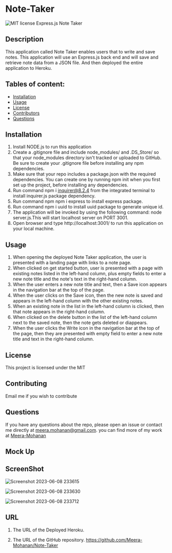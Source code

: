 # Note-Taker
  ![MIT license](https://img.shields.io/badge/license-MIT-blue)
Express.js Note Taker

## Description

This application called Note Taker enables users that to write and save notes. This application will use an Express.js back end and will save and retrieve note data from a JSON file. And then deployed the entire application to Heroku.

## Tables of content:
  * [Installation](#installation)
  * [Usage](#usage)
  * [License](#license)
  * [Contributors](#contributors)
  * [Questions](#questions)

## Installation

1. Install NODE.js to run this application
2. Create a .gitignore file and include node_modules/ and .DS_Store/ so that your node_modules directory isn't tracked or uploaded to GitHub. Be sure to create your .gitignore file before installing any npm dependencies.
3. Make sure that your repo includes a package.json with the required dependencies. You can create one by running npm init when you first set up the project, before installing any dependencies.
4. Run command npm i inquirer@8.2.4 from the integrated terminal to install inquirer.js package dependency.
5. Run command npm npm i express to install express package.
6. Run command npm i uuid to install uuid package to generate unique id.
7. The application will be invoked by using the following command: node server.js.This will start localhost server on PORT 3001.
8. Open browser and type http://localhost:3001/ to run this application on your local machine.

## Usage 
1. When opening the deployed Note Taker application, the user is presented with a landing page with links to a note page.
2. When clicked on  get started button, user is presented with a page with existing notes listed in the left-hand column, plus empty fields to enter a new note title and the note's text in the right-hand column.
3. When the user enters a new note title and text, then a Save icon appears in the navigation bar at the top of the page.
4. When the user clicks on the Save icon, then the new note is saved and appears in the left-hand column with the other existing notes.
5. When an existing note in the list in the left-hand column is clicked, then that note appears in the right-hand column.
6. When clicked on the delete button in the list of the left-hand column next to the saved note, then the note gets deleted or diappears.
7. When the user clicks the Write icon in the navigation bar at the top of the page, then they are presented with empty field to enter a new note title and text in the right-hand column.

## License  

This project is licensed under the MIT 

## Contributing
Email me if you wish to contribute

## Questions
  If you have any questions about the repo, please open an issue or contact me directly at meera.mohanan@gmail.com. you can find more of my work at [Meera-Mohanan](https://github.com/Meera-Mohanan)


## Mock Up


## ScreenShot
![Screenshot 2023-06-08 233615](https://github.com/Meera-Mohanan/Note-Taker/assets/126405858/17a732f6-5f2c-4f6f-a314-bca7481c025a)

![Screenshot 2023-06-08 233630](https://github.com/Meera-Mohanan/Note-Taker/assets/126405858/555bfb0e-fb4b-44bd-92eb-450192c5dbac)

![Screenshot 2023-06-08 233712](https://github.com/Meera-Mohanan/Note-Taker/assets/126405858/c67f4802-5564-41a3-8881-b0d862720884)

## URL
1. The URL of the Deployed Heroku.


2. The URL of the GitHub repository.
https://github.com/Meera-Mohanan/Note-Taker

